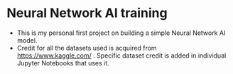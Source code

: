 # Neural Network AI training
- This is my personal first project on building a simple Neural Network AI model.
- Credit for all the datasets used is acquired from https://www.kaggle.com/ . Specific dataset credit is added in individual Jupyter Notebooks that uses it.

